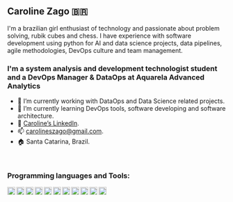 ## Caroline Zago :brazil:
I'm a brazilian girl enthusiast of technology and passionate about problem solving, rubik cubes and chess. I have experience with software development using python for AI and data science projects, data pipelines, agile methodologies, DevOps culture and team management. 

### I'm a system analysis and development technologist student and a DevOps Manager & DataOps at Aquarela Advanced Analytics  

- 🔭 I’m currently working with DataOps and Data Science related projects.
- 🌱 I’m currently learning DevOps tools, software developing and software architecture.
- :link: [Caroline’s LinkedIn](https://www.linkedin.com/in/caroline-zago/).
- 📫 carolineszago@gmail.com.
- :house: Santa Catarina, Brazil.
<br>

### Programming languages and Tools:
[<img align="left" alt="Python" width="18px" src="https://simpleicons.org/icons/python.svg" />](https://www.python.org/)
[<img align="left" alt="Docker" width="18px" src="https://simpleicons.org/icons/docker.svg" />](https://www.docker.com/)
[<img align="left" alt="Airflow" width="18px" src="https://simpleicons.org/icons/apacheairflow.svg" />](https://airflow.apache.org/)
[<img align="left" alt="PostgreSQL" width="18px" src="https://simpleicons.org/icons/postgresql.svg" />](https://www.postgresql.org/)
[<img align="left" alt="MongoDB" width="18px" src="https://simpleicons.org/icons/mongodb.svg" />](https://www.mongodb.com/)
[<img align="left" alt="HTML" width="18px" src="https://simpleicons.org/icons/html5.svg" />](https://html5.org/)
[<img align="left" alt="CSS" width="18px" src="https://simpleicons.org/icons/css3.svg" />](https://developer.mozilla.org/en-US/docs/Web/CSS)
[<img align="left" alt="Javascript" width="18px" src="https://simpleicons.org/icons/javascript.svg" />](https://www.javascript.com/)
[<img align="left" alt="JupyterNotebook" width="18px" src="https://simpleicons.org/icons/jupyter.svg" />](https://jupyter.org/)
[<img align="left" alt="Visual Studio Code" width="18px" src="http://simpleicons.org/icons/visualstudiocode.svg" />](https://code.visualstudio.com/)
[<img align="left" alt="Git" width="18px" src="https://simpleicons.org/icons/git.svg" />](https://git-scm.com/)
